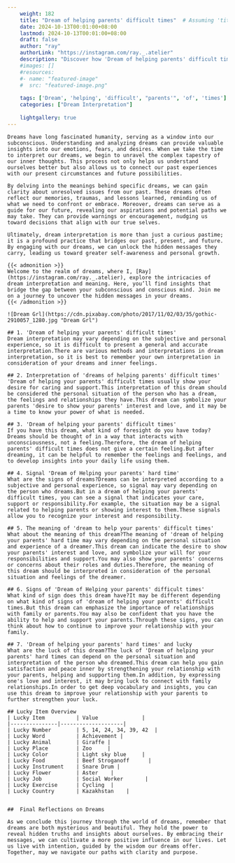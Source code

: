 ```yaml
---
    weight: 182
    title: "Dream of helping parents' difficult times"  # Assuming 'title' column exists
    date: 2024-10-13T00:01:00+08:00
    lastmod: 2024-10-13T00:01:00+08:00
    draft: false
    author: "ray"
    authorLink: "https://instagram.com/ray._.atelier"
    description: "Discover how 'Dream of helping parents' difficult times' can interpret your future and uncover its significant meanings in your life."
    #images: []
    #resources:
    #- name: "featured-image"
    #  src: "featured-image.png"
    
    tags: ['Dream', 'helping', 'difficult', "parents'", 'of', 'times']
    categories: ["Dream Interpretation"]
    
    lightgallery: true
---
```

    
    Dreams have long fascinated humanity, serving as a window into our subconscious. Understanding and analyzing dreams can provide valuable insights into our emotions, fears, and desires. When we take the time to interpret our dreams, we begin to unravel the complex tapestry of our inner thoughts. This process not only helps us understand ourselves better but also allows us to connect our past experiences with our present circumstances and future possibilities.
    
    By delving into the meanings behind specific dreams, we can gain clarity about unresolved issues from our past. These dreams often reflect our memories, traumas, and lessons learned, reminding us of what we need to confront or embrace. Moreover, dreams can serve as a guide for our future, revealing our aspirations and potential paths we may take. They can provide warnings or encouragement, nudging us toward decisions that align with our true selves.
    
    Ultimately, dream interpretation is more than just a curious pastime; it is a profound practice that bridges our past, present, and future. By engaging with our dreams, we can unlock the hidden messages they carry, leading us toward greater self-awareness and personal growth.
    
    {{< admonition >}}
    Welcome to the realm of dreams, where I, [Ray](https://instagram.com/ray._.atelier), explore the intricacies of dream interpretation and meaning. Here, you’ll find insights that bridge the gap between your subconscious and conscious mind. Join me on a journey to uncover the hidden messages in your dreams.
    {{< /admonition >}}
    
    ![Dream Grl](https://cdn.pixabay.com/photo/2017/11/02/03/35/gothic-2910057_1280.jpg "Dream Grl")
    
    ## 1. 'Dream of helping your parents' difficult times'
    Dream interpretation may vary depending on the subjective and personal experience, so it is difficult to present a general and accurate interpretation.There are various methods and interpretations in dream interpretation, so it is best to remember your own interpretation in consideration of your dreams and inner feelings.
    
    ## 2. Interpretation of 'dreams of helping parents' difficult times'
    'Dream of helping your parents' difficult times usually show your desire for caring and support.This interpretation of this dream should be considered the personal situation of the person who has a dream, the feelings and relationships they have.This dream can symbolize your parents 'desire to show your parents' interest and love, and it may be a time to know your power of what is needed.
    
    ## 3. 'Dream of helping your parents' difficult times'
    If you have this dream, what kind of foresight do you have today?Dreams should be thought of in a way that interacts with unconsciousness, not a feeling.Therefore, the dream of helping parents' difficult times does not give a certain feeling.But after dreaming, it can be helpful to remember the feelings and feelings, and to develop insights into your daily life using them.
    
    ## 4. Signal 'Dream of Helping your parents' hard time'
    What are the signs of dreams?Dreams can be interpreted according to a subjective and personal experience, so signal may vary depending on the person who dreams.But in a dream of helping your parents' difficult times, you can see a signal that indicates your care, support or responsibility.For example, the situation may be a signal related to helping parents or showing interest to them.These signals allow you to recognize your interest and responsibility.
    
    ## 5. The meaning of 'dream to help your parents' difficult times'
    What about the meaning of this dream?The meaning of 'dream of helping your parents' hard time may vary depending on the personal situation and experience of a dreamer.This dream can indicate the desire to show your parents' interest and love, and symbolize your will for your responsibilities and support.You may also show your parents' concerns or concerns about their roles and duties.Therefore, the meaning of this dream should be interpreted in consideration of the personal situation and feelings of the dreamer.
    
    ## 6. Signs of 'Dream of Helping your parents' difficult times'
    What kind of sign does this dream have?It may be different depending on what kind of signs of 'dream of helping your parents' difficult times.But this dream can emphasize the importance of relationships with family or parents.You may also be confident that you have the ability to help and support your parents.Through these signs, you can think about how to continue to improve your relationship with your family.
    
    ## 7. 'Dream of helping your parents' hard times' and lucky
    What are the luck of this dream?The luck of 'Dream of helping your parents' hard times can depend on the personal situation and interpretation of the person who dreamed.This dream can help you gain satisfaction and peace inner by strengthening your relationship with your parents, helping and supporting them.In addition, by expressing one's love and interest, it may bring luck to connect with family relationships.In order to get deep vocabulary and insights, you can use this dream to improve your relationship with your parents to further strengthen your luck.
    
    ## Lucky Item Overview
    | Lucky Item          | Value              |
    |---------------|--------------------|
    | Lucky Number        | 5, 14, 24, 34, 39, 42  |
    | Lucky Word          | Achievement |
    | Lucky Animal        | Giraffe |
    | Lucky Place         | Zoo     |
    | Lucky Color         | Light sky blue     |
    | Lucky Food          | Beef Stroganoff      |
    | Lucky Instrument    | Snare Drum |
    | Lucky Flower        | Aster    |
    | Lucky Job           | Social Worker       |
    | Lucky Exercise      | Cycling  |
    | Lucky Country       | Kazakhstan    |
    
    
    ##  Final Reflections on Dreams
    
    As we conclude this journey through the world of dreams, remember that dreams are both mysterious and beautiful. They hold the power to reveal hidden truths and insights about ourselves. By embracing their messages, we can cultivate a more positive influence in our lives. Let us live with intention, guided by the wisdom our dreams offer. Together, may we navigate our paths with clarity and purpose.
    